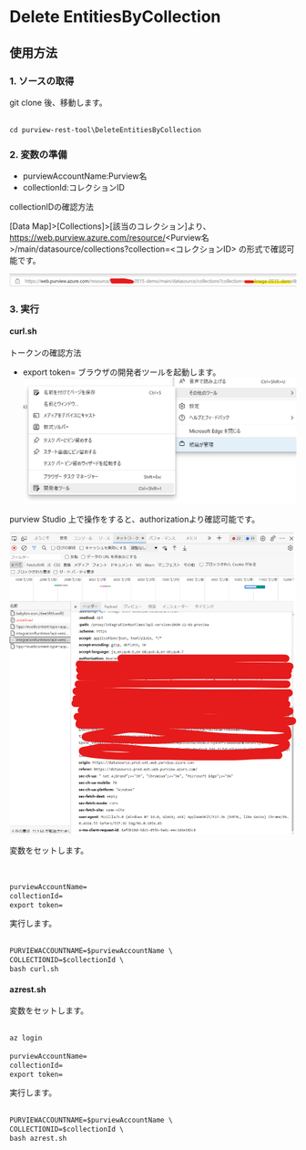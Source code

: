 # Delete EntitiesByCollection

## 使用方法

### 1. ソースの取得

git clone 後、移動します。

```bash:bash

cd purview-rest-tool\DeleteEntitiesByCollection

```

### 2. 変数の準備

- purviewAccountName:Purview名
- collectionId:コレクションID

collectionIDの確認方法

[Data Map]>[Collections]>[該当のコレクション]より、
https://web.purview.azure.com/resource/<Purview名>/main/datasource/collections?collection=<コレクションID>
の形式で確認可能です。

![](.image/2021-12-14-11-51-10.png)

### 3. 実行
#### curl.sh

トークンの確認方法

- export token=
ブラウザの開発者ツールを起動します。
![](.image/2021-12-14-11-53-28.png)

purview Studio 上で操作をすると、authorizationより確認可能です。

![](.image/2021-12-14-11-54-53.png)


変数をセットします。

```bash:bash


purviewAccountName=
collectionId=
export token=

```

実行します。

```bash:bash

PURVIEWACCOUNTNAME=$purviewAccountName \
COLLECTIONID=$collectionId \
bash curl.sh

```


#### azrest.sh


変数をセットします。

```bash:bash

az login

purviewAccountName=
collectionId=
export token=

```

実行します。

```bash:bash

PURVIEWACCOUNTNAME=$purviewAccountName \
COLLECTIONID=$collectionId \
bash azrest.sh

```